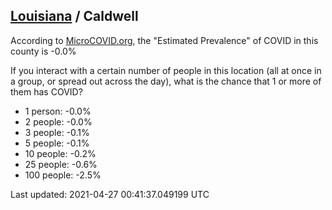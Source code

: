 
## [Louisiana](/united-states/louisiana) / Caldwell

According to [MicroCOVID.org](http://microcovid.org),
the "Estimated Prevalence" of COVID in this county is -0.0%

If you interact with a certain number of people in this location
(all at once in a group, or spread out across the day), what is the chance that
1 or more of them has COVID?

- 1 person: -0.0%
- 2 people: -0.0%
- 3 people: -0.1%
- 5 people: -0.1%
- 10 people: -0.2%
- 25 people: -0.6%
- 100 people: -2.5%

Last updated: 2021-04-27 00:41:37.049199 UTC
